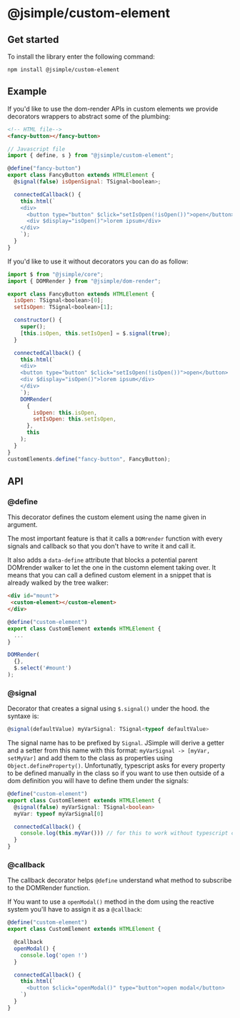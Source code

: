 # @jsimple/custom-element

## Get started
To install the library enter the following command:

```
npm install @jsimple/custom-element
```

## Example

If you'd like to use the dom-render APIs in custom elements we provide decorators wrappers to abstract some of the plumbing:

```html
<!-- HTML file-->
<fancy-button></fancy-button>
```

```javascript
// Javascript file
import { define, s } from "@jsimple/custom-element";

@define("fancy-button")
export class FancyButton extends HTMLElement {
  @signal(false) isOpenSignal: TSignal<boolean>;

  connectedCallback() {
    this.html(`
    <div>
      <button type="button" $click="setIsOpen(!isOpen())">open</button>
      <div $display="isOpen()">lorem ipsum</div>
    </div>
    `);
  }
}
```
If you'd like to use it without decorators you can do as follow:

```javascript
import $ from "@jsimple/core";
import { DOMRender } from "@jsimple/dom-render";

export class FancyButton extends HTMLElement {
  isOpen: TSignal<boolean>[0];
  setIsOpen: TSignal<boolean>[1];

  constructor() {
    super();
    [this.isOpen, this.setIsOpen] = $.signal(true);
  }

  connectedCallback() {
    this.html(`
    <div>
    <button type="button" $click="setIsOpen(!isOpen())">open</button>
    <div $display="isOpen()">lorem ipsum</div>
    </div>
    `);
    DOMRender(
      {
        isOpen: this.isOpen,
        setIsOpen: this.setIsOpen,
      },
      this
    );
  }
}
customElements.define("fancy-button", FancyButton);
```


## API

### @define

This decorator defines the custom element using the name given in argument.

The most important feature is that it calls a `DOMrender` function with every signals and callback so that you don't have to write it and call it.

 It also adds a `data-define` attribute that blocks a potential parent DOMrender walker to let the one in the customn element taking over. It means that you can call a defined custom element in a snippet that is already walked by the tree walker:

 ```html
<div id="mount">
  <custom-element></custom-element>
</div>
 ```

```typescript
@define("custom-element")
export class CustomElement extends HTMLElement {
  ...
}

DOMRender(
  {},
  $.select('#mount')
);
```

### @signal

Decorator that creates a signal using `$.signal()` under the hood. the syntaxe is:

```typescript
@signal(defaultValue) myVarSignal: TSignal<typeof defaultValue>
```

The signal name has to be prefixed by `Signal`. JSimple will derive a getter and a setter from this name with this format: `myVarSignal -> [myVar, setMyVar]` and add them to the class as properties using `Object.defineProperty()`. Unfortunatly, typescript asks for every property to be defined manually in the class so if you want to use then outside of a dom definition you will have to define them under the signals:

```typescript
@define("custom-element")
export class CustomElement extends HTMLElement {
  @signal(false) myVarSignal: TSignal<boolean>
  myVar: typeof myVarSignal[0]

  connectedCallback() {
    console.log(this.myVar())) // for this to work without typescript creating a waring you'll have to define it under the signal definition
  }
}
```

### @callback

The callback decorator helps `@define` understand what method to subscribe to the DOMRender function.

If You want to use a `openModal()` method in the dom using the reactive system you'll have to assign it as a `@callback`:

```typescript
@define("custom-element")
export class CustomElement extends HTMLElement {

  @callback  
  openModal() {
    console.log('open !')
  }

  connectedCallback() {
    this.html(`
      <button $click="openModal()" type="button">open modal</button>
    `)
  }
}
```
